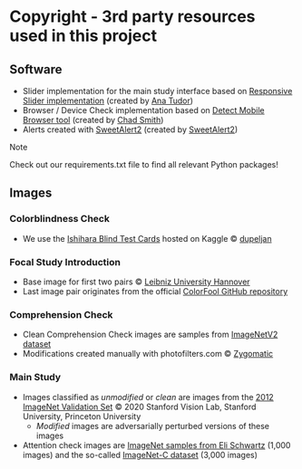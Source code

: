 # Copyright - 3rd party resources used in this project


## Software

- Slider implementation for the main study interface based on [Responsive Slider implementation](https://codepen.io/thebabydino/pen/RwjWrKz) (created by [Ana Tudor](https://ko-fi.com/anatudor))
- Browser / Device Check implementation based on [Detect Mobile Browser tool](http://detectmobilebrowsers.com/) (created by [Chad Smith](https://twitter.com/chadsmith))
- Alerts created with [SweetAlert2](https://sweetalert2.github.io/) (created by [SweetAlert2](https://github.com/sweetalert2))

> [!NOTE]
> Check out our requirements.txt file to find all relevant Python packages!

## Images

### Colorblindness Check
- We use the [Ishihara Blind Test Cards](https://www.kaggle.com/datasets/dupeljan/ishihara-blind-test-cards) hosted on Kaggle © [dupeljan](https://www.kaggle.com/dupeljan)

### Focal Study Introduction
- Base image for first two pairs © [Leibniz University Hannover](https://www.uni-hannover.de/en/)
- Last image pair originates from the official [ColorFool GitHub repository](https://github.com/smartcameras/ColorFool/tree/master)

### Comprehension Check
- Clean Comprehension Check images are samples from [ImageNetV2 dataset](https://github.com/modestyachts/ImageNetV2)
- Modifications created manually with photofilters.com © [Zygomatic](https://www.zygomatic.nl/)

### Main Study
* Images classified as *unmodified* or *clean* are images from the [2012 ImageNet Validation Set](https://www.image-net.org/) © 2020 Stanford Vision Lab, Stanford University, Princeton University
    * *Modified* images are adversarially perturbed versions of these images 
* Attention check images are [ImageNet samples from Eli Schwartz](https://github.com/EliSchwartz/imagenet-sample-images) (1,000 images) and the so-called [ImageNet-C dataset](https://github.com/hendrycks/robustness) (3,000 images)